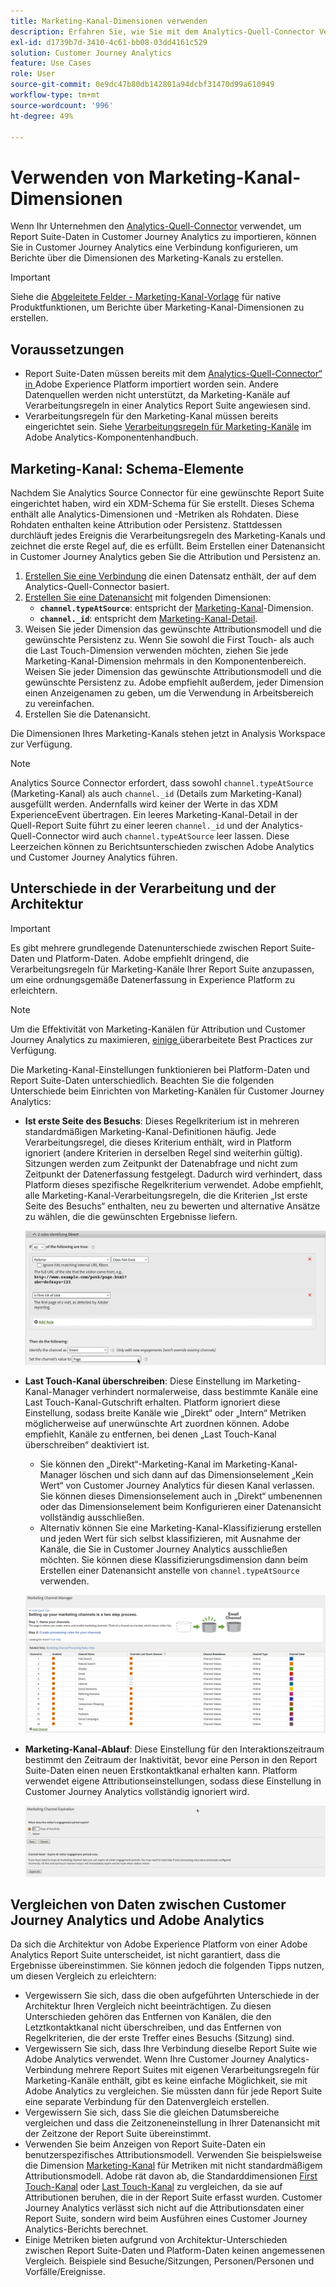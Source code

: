 ```yaml
---
title: Marketing-Kanal-Dimensionen verwenden
description: Erfahren Sie, wie Sie mit dem Analytics-Quell-Connector Verarbeitungsregeln für Marketing-Kanäle in Adobe Experience Platform importieren können.
exl-id: d1739b7d-3410-4c61-bb08-03dd4161c529
solution: Customer Journey Analytics
feature: Use Cases
role: User
source-git-commit: 0e9dc47b80db142801a94dcbf31470d99a610949
workflow-type: tm+mt
source-wordcount: '996'
ht-degree: 49%

---
```


# Verwenden von Marketing-Kanal-Dimensionen

Wenn Ihr Unternehmen den [Analytics-Quell-Connector](https://experienceleague.adobe.com/en/docs/experience-platform/sources/connectors/adobe-applications/analytics) verwendet, um Report Suite-Daten in Customer Journey Analytics zu importieren, können Sie in Customer Journey Analytics eine Verbindung konfigurieren, um Berichte über die Dimensionen des Marketing-Kanals zu erstellen.

>[!IMPORTANT]
>
>Siehe die [Abgeleitete Felder - Marketing-Kanal-Vorlage](/help/data-views/derived-fields/derived-fields.md#marketing-channels) für native Produktfunktionen, um Berichte über Marketing-Kanal-Dimensionen zu erstellen.
>


## Voraussetzungen

* Report Suite-Daten müssen bereits mit dem [Analytics-Quell-Connector“ in ](https://experienceleague.adobe.com/en/docs/experience-platform/sources/connectors/adobe-applications/analytics) Adobe Experience Platform importiert worden sein. Andere Datenquellen werden nicht unterstützt, da Marketing-Kanäle auf Verarbeitungsregeln in einer Analytics Report Suite angewiesen sind.
* Verarbeitungsregeln für den Marketing-Kanal müssen bereits eingerichtet sein. Siehe [Verarbeitungsregeln für Marketing-Kanäle](https://experienceleague.adobe.com/en/docs/analytics/admin/admin-tools/manage-report-suites/edit-report-suite/marketing-channels/c-rules) im Adobe Analytics-Komponentenhandbuch.

## Marketing-Kanal: Schema-Elemente

Nachdem Sie Analytics Source Connector für eine gewünschte Report Suite eingerichtet haben, wird ein XDM-Schema für Sie erstellt. Dieses Schema enthält alle Analytics-Dimensionen und -Metriken als Rohdaten. Diese Rohdaten enthalten keine Attribution oder Persistenz. Stattdessen durchläuft jedes Ereignis die Verarbeitungsregeln des Marketing-Kanals und zeichnet die erste Regel auf, die es erfüllt. Beim Erstellen einer Datenansicht in Customer Journey Analytics geben Sie die Attribution und Persistenz an.

1. [Erstellen Sie eine Verbindung](/help/connections/create-connection.md) die einen Datensatz enthält, der auf dem Analytics-Quell-Connector basiert.
2. [Erstellen Sie eine Datenansicht](/help/data-views/create-dataview.md) mit folgenden Dimensionen:
   * **`channel.typeAtSource`**: entspricht der [Marketing-Kanal](https://experienceleague.adobe.com/en/docs/analytics/components/dimensions/marketing-channel)-Dimension.
   * **`channel._id`**: entspricht dem [Marketing-Kanal-Detail](https://experienceleague.adobe.com/en/docs/analytics/components/dimensions/marketing-detail).
3. Weisen Sie jeder Dimension das gewünschte Attributionsmodell und die gewünschte Persistenz zu. Wenn Sie sowohl die First Touch- als auch die Last Touch-Dimension verwenden möchten, ziehen Sie jede Marketing-Kanal-Dimension mehrmals in den Komponentenbereich. Weisen Sie jeder Dimension das gewünschte Attributionsmodell und die gewünschte Persistenz zu. Adobe empfiehlt außerdem, jeder Dimension einen Anzeigenamen zu geben, um die Verwendung in Arbeitsbereich zu vereinfachen.
4. Erstellen Sie die Datenansicht.

Die Dimensionen Ihres Marketing-Kanals stehen jetzt in Analysis Workspace zur Verfügung.

>[!NOTE]
>
> Analytics Source Connector erfordert, dass sowohl `channel.typeAtSource` (Marketing-Kanal) als auch `channel._id` (Details zum Marketing-Kanal) ausgefüllt werden. Andernfalls wird keiner der Werte in das XDM ExperienceEvent übertragen. Ein leeres Marketing-Kanal-Detail in der Quell-Report Suite führt zu einer leeren `channel._id` und der Analytics-Quell-Connector wird auch `channel.typeAtSource` leer lassen. Diese Leerzeichen können zu Berichtsunterschieden zwischen Adobe Analytics und Customer Journey Analytics führen.

## Unterschiede in der Verarbeitung und der Architektur

>[!IMPORTANT]
>
>Es gibt mehrere grundlegende Datenunterschiede zwischen Report Suite-Daten und Platform-Daten. Adobe empfiehlt dringend, die Verarbeitungsregeln für Marketing-Kanäle Ihrer Report Suite anzupassen, um eine ordnungsgemäße Datenerfassung in Experience Platform zu erleichtern.

>[!NOTE]
>
>Um die Effektivität von Marketing-Kanälen für Attribution und Customer Journey Analytics zu maximieren, [ einige ](https://experienceleague.adobe.com/en/docs/analytics/components/marketing-channels/mchannel-best-practices) überarbeitete Best Practices zur Verfügung.

Die Marketing-Kanal-Einstellungen funktionieren bei Platform-Daten und Report Suite-Daten unterschiedlich. Beachten Sie die folgenden Unterschiede beim Einrichten von Marketing-Kanälen für Customer Journey Analytics:

* **Ist erste Seite des Besuchs**: Dieses Regelkriterium ist in mehreren standardmäßigen Marketing-Kanal-Definitionen häufig. Jede Verarbeitungsregel, die dieses Kriterium enthält, wird in Platform ignoriert (andere Kriterien in derselben Regel sind weiterhin gültig). Sitzungen werden zum Zeitpunkt der Datenabfrage und nicht zum Zeitpunkt der Datenerfassung festgelegt. Dadurch wird verhindert, dass Platform dieses spezifische Regelkriterium verwendet. Adobe empfiehlt, alle Marketing-Kanal-Verarbeitungsregeln, die die Kriterien „Ist erste Seite des Besuchs“ enthalten, neu zu bewerten und alternative Ansätze zu wählen, die die gewünschten Ergebnisse liefern.

  ![Erste Seite des Besuchs](../assets/first-page-of-visit.png)

* **Last Touch-Kanal überschreiben**: Diese Einstellung im Marketing-Kanal-Manager verhindert normalerweise, dass bestimmte Kanäle eine Last Touch-Kanal-Gutschrift erhalten. Platform ignoriert diese Einstellung, sodass breite Kanäle wie „Direkt“ oder „Intern“ Metriken möglicherweise auf unerwünschte Art zuordnen können. Adobe empfiehlt, Kanäle zu entfernen, bei denen „Last Touch-Kanal überschreiben“ deaktiviert ist.
   * Sie können den „Direkt“-Marketing-Kanal im Marketing-Kanal-Manager löschen und sich dann auf das Dimensionselement „Kein Wert“ von Customer Journey Analytics für diesen Kanal verlassen. Sie können dieses Dimensionselement auch in „Direkt“ umbenennen oder das Dimensionselement beim Konfigurieren einer Datenansicht vollständig ausschließen.
   * Alternativ können Sie eine Marketing-Kanal-Klassifizierung erstellen und jeden Wert für sich selbst klassifizieren, mit Ausnahme der Kanäle, die Sie in Customer Journey Analytics ausschließen möchten. Sie können diese Klassifizierungsdimension dann beim Erstellen einer Datenansicht anstelle von `channel.typeAtSource` verwenden.

  ![Last Touch-Kanal überschreiben](../assets/override-last-touch-channel.png)

* **Marketing-Kanal-Ablauf**: Diese Einstellung für den Interaktionszeitraum bestimmt den Zeitraum der Inaktivität, bevor eine Person in den Report Suite-Daten einen neuen Erstkontaktkanal erhalten kann. Platform verwendet eigene Attributionseinstellungen, sodass diese Einstellung in Customer Journey Analytics vollständig ignoriert wird.

  ![Marketing-Kanalablauf](../assets/marketing-channel-expiration.png)

## Vergleichen von Daten zwischen Customer Journey Analytics und Adobe Analytics

Da sich die Architektur von Adobe Experience Platform von einer Adobe Analytics Report Suite unterscheidet, ist nicht garantiert, dass die Ergebnisse übereinstimmen. Sie können jedoch die folgenden Tipps nutzen, um diesen Vergleich zu erleichtern:

* Vergewissern Sie sich, dass die oben aufgeführten Unterschiede in der Architektur Ihren Vergleich nicht beeinträchtigen. Zu diesen Unterschieden gehören das Entfernen von Kanälen, die den Letztkontaktkanal nicht überschreiben, und das Entfernen von Regelkriterien, die der erste Treffer eines Besuchs (Sitzung) sind.
* Vergewissern Sie sich, dass Ihre Verbindung dieselbe Report Suite wie Adobe Analytics verwendet. Wenn Ihre Customer Journey Analytics-Verbindung mehrere Report Suites mit eigenen Verarbeitungsregeln für Marketing-Kanäle enthält, gibt es keine einfache Möglichkeit, sie mit Adobe Analytics zu vergleichen. Sie müssten dann für jede Report Suite eine separate Verbindung für den Datenvergleich erstellen.
* Vergewissern Sie sich, dass Sie die gleichen Datumsbereiche vergleichen und dass die Zeitzoneneinstellung in Ihrer Datenansicht mit der Zeitzone der Report Suite übereinstimmt.
* Verwenden Sie beim Anzeigen von Report Suite-Daten ein benutzerspezifisches Attributionsmodell. Verwenden Sie beispielsweise die Dimension [Marketing-Kanal](https://experienceleague.adobe.com/en/docs/analytics/components/dimensions/marketing-channel) für Metriken mit nicht standardmäßigem Attributionsmodell. Adobe rät davon ab, die Standarddimensionen [First Touch-Kanal](https://experienceleague.adobe.com/en/docs/analytics/components/dimensions/first-touch-channel) oder [Last Touch-Kanal](https://experienceleague.adobe.com/en/docs/analytics/components/dimensions/last-touch-channel) zu vergleichen, da sie auf Attributionen beruhen, die in der Report Suite erfasst wurden. Customer Journey Analytics verlässt sich nicht auf die Attributionsdaten einer Report Suite, sondern wird beim Ausführen eines Customer Journey Analytics-Berichts berechnet.
* Einige Metriken bieten aufgrund von Architektur-Unterschieden zwischen Report Suite-Daten und Platform-Daten keinen angemessenen Vergleich. Beispiele sind Besuche/Sitzungen, Personen/Personen und Vorfälle/Ereignisse.
